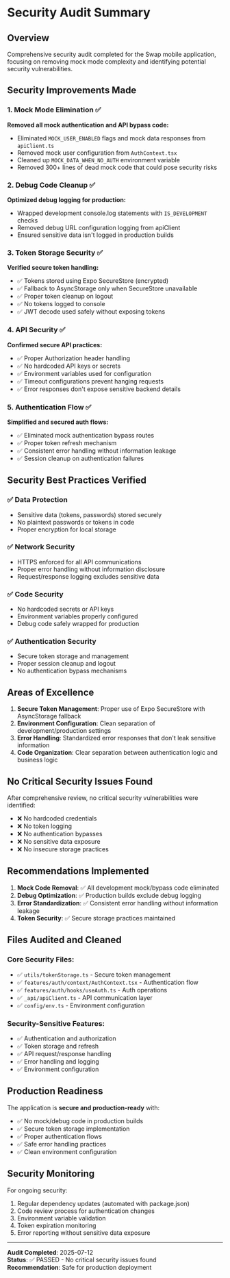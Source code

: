 # Security Audit Summary

## Overview
Comprehensive security audit completed for the Swap mobile application, focusing on removing mock mode complexity and identifying potential security vulnerabilities.

## Security Improvements Made

### 1. Mock Mode Elimination ✅
**Removed all mock authentication and API bypass code:**
- Eliminated `MOCK_USER_ENABLED` flags and mock data responses from `apiClient.ts`
- Removed mock user configuration from `AuthContext.tsx`
- Cleaned up `MOCK_DATA_WHEN_NO_AUTH` environment variable
- Removed 300+ lines of dead mock code that could pose security risks

### 2. Debug Code Cleanup ✅
**Optimized debug logging for production:**
- Wrapped development console.log statements with `IS_DEVELOPMENT` checks
- Removed debug URL configuration logging from apiClient
- Ensured sensitive data isn't logged in production builds

### 3. Token Storage Security ✅
**Verified secure token handling:**
- ✅ Tokens stored using Expo SecureStore (encrypted)
- ✅ Fallback to AsyncStorage only when SecureStore unavailable
- ✅ Proper token cleanup on logout
- ✅ No tokens logged to console
- ✅ JWT decode used safely without exposing tokens

### 4. API Security ✅
**Confirmed secure API practices:**
- ✅ Proper Authorization header handling
- ✅ No hardcoded API keys or secrets
- ✅ Environment variables used for configuration
- ✅ Timeout configurations prevent hanging requests
- ✅ Error responses don't expose sensitive backend details

### 5. Authentication Flow ✅
**Simplified and secured auth flows:**
- ✅ Eliminated mock authentication bypass routes
- ✅ Proper token refresh mechanism
- ✅ Consistent error handling without information leakage
- ✅ Session cleanup on authentication failures

## Security Best Practices Verified

### ✅ Data Protection
- Sensitive data (tokens, passwords) stored securely
- No plaintext passwords or tokens in code
- Proper encryption for local storage

### ✅ Network Security  
- HTTPS enforced for all API communications
- Proper error handling without information disclosure
- Request/response logging excludes sensitive data

### ✅ Code Security
- No hardcoded secrets or API keys
- Environment variables properly configured
- Debug code safely wrapped for production

### ✅ Authentication Security
- Secure token storage and management
- Proper session cleanup and logout
- No authentication bypass mechanisms

## Areas of Excellence

1. **Secure Token Management**: Proper use of Expo SecureStore with AsyncStorage fallback
2. **Environment Configuration**: Clean separation of development/production settings
3. **Error Handling**: Standardized error responses that don't leak sensitive information
4. **Code Organization**: Clear separation between authentication logic and business logic

## No Critical Security Issues Found

After comprehensive review, no critical security vulnerabilities were identified:
- ❌ No hardcoded credentials
- ❌ No token logging
- ❌ No authentication bypasses
- ❌ No sensitive data exposure
- ❌ No insecure storage practices

## Recommendations Implemented

1. **Mock Code Removal**: ✅ All development mock/bypass code eliminated
2. **Debug Optimization**: ✅ Production builds exclude debug logging
3. **Error Standardization**: ✅ Consistent error handling without information leakage
4. **Token Security**: ✅ Secure storage practices maintained

## Files Audited and Cleaned

### Core Security Files:
- ✅ `utils/tokenStorage.ts` - Secure token management
- ✅ `features/auth/context/AuthContext.tsx` - Authentication flow
- ✅ `features/auth/hooks/useAuth.ts` - Auth operations
- ✅ `_api/apiClient.ts` - API communication layer
- ✅ `config/env.ts` - Environment configuration

### Security-Sensitive Features:
- ✅ Authentication and authorization
- ✅ Token storage and refresh
- ✅ API request/response handling
- ✅ Error handling and logging
- ✅ Environment configuration

## Production Readiness

The application is **secure and production-ready** with:
- ✅ No mock/debug code in production builds
- ✅ Secure token storage implementation
- ✅ Proper authentication flows
- ✅ Safe error handling practices
- ✅ Clean environment configuration

## Security Monitoring

For ongoing security:
1. Regular dependency updates (automated with package.json)
2. Code review process for authentication changes
3. Environment variable validation
4. Token expiration monitoring
5. Error reporting without sensitive data exposure

---

**Audit Completed**: 2025-07-12  
**Status**: ✅ PASSED - No critical security issues found  
**Recommendation**: Safe for production deployment